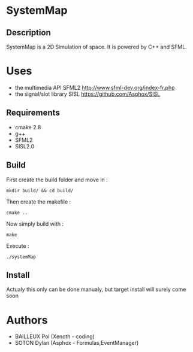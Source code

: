 # SystemMap
## Description
SystemMap is a 2D Simulation of space.
It is powered by C++ and SFML.

# Uses
* the multimedia API SFML2 http://www.sfml-dev.org/index-fr.php
* the signal/slot library SISL https://github.com/Asphox/SISL

## Requirements
* cmake 2.8
* g++
* SFML2
* SISL2.0

## Build
First create the build folder and move in :
```shell
mkdir build/ && cd build/
```
Then create the makefile :
```shell
cmake ..
```

Now simply build with :
```shell
make
```

Execute :
```shell
./systemMap
```

## Install
Actualy this only can be done manualy, but target install will surely come soon

# Authors
* BAILLEUX Pol (Xenoth - coding)
* SOTON Dylan (Asphox - Formulas,EventManager)
